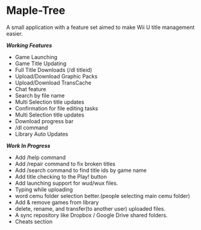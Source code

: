# Maple-Tree

A small application with a feature set aimed to make Wii U title management easier.

***Working Features***
- Game Launching
- Game Title Updating
- Full Title Downloads (/dl titleid)
- Upload/Download Graphic Packs
- Upload/Download TransCache
- Chat feature
- Search by file name
- Multi Selection title updates
- Confirmation for file editing tasks
- Multi Selection title updates
- Download progress bar
- /dl <titleID> command
- Library Auto Updates

***Work In Progress***
- Add /help command
- Add /repair command to fix broken titles
- Add /search command to find title ids by game name
- Add title checking to the Play! button
- Add launching support for wud/wux files.
- Typing while uploading
- word cemu folder selection better.(people selecting main cemu folder)
- Add & remove games from library
- delete, rename, and transfer(to another user) uploaded files.
- A sync repository like Dropbox / Google Drive shared folders.
- Cheats section
